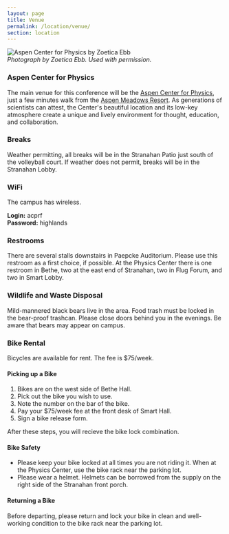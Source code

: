```yaml
---
layout: page
title: Venue
permalink: /location/venue/
section: location
---
```


![Aspen Center for Physics by Zoetica Ebb](/assets/img/location/AspenCenterForPhysicsByZoeticaEbb.jpg "Aspen Center for Physics by Zoetica Ebb")<br>
*Photograph by Zoetica Ebb. Used with permission.*

### Aspen Center for Physics

The main venue for this conference will be the [Aspen Center for Physics](https://www.aspenphys.org/), just a few minutes walk from the [Aspen Meadows Resort](https://www.aspenmeadows.com/). As generations of scientists can attest, the Center's beautiful location and its low-key atmosphere create a unique and lively environment for thought, education, and collaboration.



### Breaks

Weather permitting, all breaks will be in the Stranahan Patio just south of the volleyball court. If weather does not permit, breaks will be in the Stranahan Lobby.



### WiFi

The campus has wireless.

**Login:** acprf<br>
**Password:** highlands



### Restrooms

There are several stalls downstairs in Paepcke Auditorium. Please use this restroom as a first choice, if possible. At the Physics Center there is one restroom in Bethe, two at the east end of Stranahan, two in Flug Forum, and two in Smart Lobby.



### Wildlife and Waste Disposal

Mild-mannered black bears live in the area. Food trash must be locked in the bear-proof trashcan. Please close doors behind you in the evenings. Be aware that bears may appear on campus.



### Bike Rental

Bicycles are available for rent. The fee is $75/week.

#### Picking up a Bike

1. Bikes are on the west side of Bethe Hall.
2. Pick out the bike you wish to use.
3. Note the number on the bar of the bike.
4. Pay your $75/week fee at the front desk of Smart Hall.
5. Sign a bike release form.

After these steps, you will recieve the bike lock combination.

#### Bike Safety

* Please keep your bike locked at all times you are not riding it. When at the Physics Center, use the bike rack near the parking lot.
* Please wear a helmet. Helmets can be borrowed from the supply on the right side of the Stranahan front porch.

#### Returning a Bike

Before departing, please return and lock your bike in clean and well-working condition to the bike rack near the parking lot.
